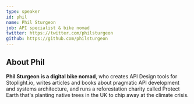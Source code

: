 ```yaml
---
type: speaker
id: phil
name: Phil Sturgeon
job: API specialist & bike nomad
twitter: https://twitter.com/philsturgeon
github: https://github.com/philsturgeon
---
```


## About Phil

**Phil Sturgeon is a digital bike nomad**, who creates API Design tools for Stoplight.io, writes articles and books about pragmatic API development and systems architecture, and runs a reforestation charity called Protect Earth that's planting native trees in the UK to chip away at the climate crisis.

